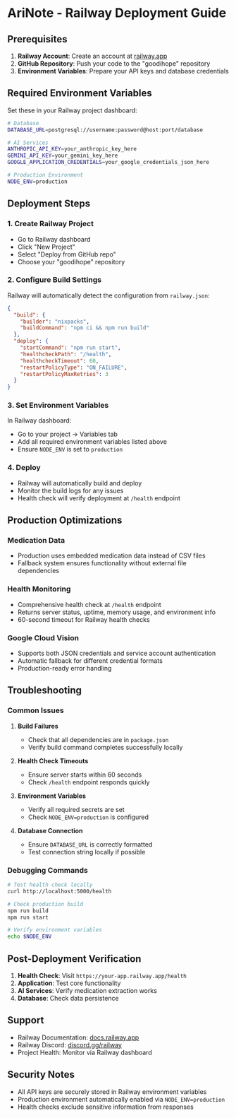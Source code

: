 # AriNote - Railway Deployment Guide

## Prerequisites

1. **Railway Account**: Create an account at [railway.app](https://railway.app)
2. **GitHub Repository**: Push your code to the "goodihope" repository
3. **Environment Variables**: Prepare your API keys and database credentials

## Required Environment Variables

Set these in your Railway project dashboard:

```bash
# Database
DATABASE_URL=postgresql://username:password@host:port/database

# AI Services
ANTHROPIC_API_KEY=your_anthropic_key_here
GEMINI_API_KEY=your_gemini_key_here
GOOGLE_APPLICATION_CREDENTIALS=your_google_credentials_json_here

# Production Environment
NODE_ENV=production
```

## Deployment Steps

### 1. Create Railway Project
- Go to Railway dashboard
- Click "New Project"
- Select "Deploy from GitHub repo"
- Choose your "goodihope" repository

### 2. Configure Build Settings
Railway will automatically detect the configuration from `railway.json`:

```json
{
  "build": {
    "builder": "nixpacks",
    "buildCommand": "npm ci && npm run build"
  },
  "deploy": {
    "startCommand": "npm run start",
    "healthcheckPath": "/health",
    "healthcheckTimeout": 60,
    "restartPolicyType": "ON_FAILURE",
    "restartPolicyMaxRetries": 3
  }
}
```

### 3. Set Environment Variables
In Railway dashboard:
- Go to your project → Variables tab
- Add all required environment variables listed above
- Ensure `NODE_ENV` is set to `production`

### 4. Deploy
- Railway will automatically build and deploy
- Monitor the build logs for any issues
- Health check will verify deployment at `/health` endpoint

## Production Optimizations

### Medication Data
- Production uses embedded medication data instead of CSV files
- Fallback system ensures functionality without external file dependencies

### Health Monitoring
- Comprehensive health check at `/health` endpoint
- Returns server status, uptime, memory usage, and environment info
- 60-second timeout for Railway health checks

### Google Cloud Vision
- Supports both JSON credentials and service account authentication
- Automatic fallback for different credential formats
- Production-ready error handling

## Troubleshooting

### Common Issues

1. **Build Failures**
   - Check that all dependencies are in `package.json`
   - Verify build command completes successfully locally

2. **Health Check Timeouts**
   - Ensure server starts within 60 seconds
   - Check `/health` endpoint responds quickly

3. **Environment Variables**
   - Verify all required secrets are set
   - Check `NODE_ENV=production` is configured

4. **Database Connection**
   - Ensure `DATABASE_URL` is correctly formatted
   - Test connection string locally if possible

### Debugging Commands

```bash
# Test health check locally
curl http://localhost:5000/health

# Check production build
npm run build
npm run start

# Verify environment variables
echo $NODE_ENV
```

## Post-Deployment Verification

1. **Health Check**: Visit `https://your-app.railway.app/health`
2. **Application**: Test core functionality
3. **AI Services**: Verify medication extraction works
4. **Database**: Check data persistence

## Support

- Railway Documentation: [docs.railway.app](https://docs.railway.app)
- Railway Discord: [discord.gg/railway](https://discord.gg/railway)
- Project Health: Monitor via Railway dashboard

## Security Notes

- All API keys are securely stored in Railway environment variables
- Production environment automatically enabled via `NODE_ENV=production`
- Health checks exclude sensitive information from responses